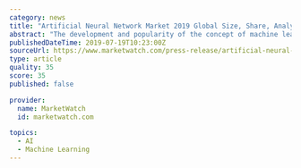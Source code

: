 ```yaml
---
category: news
title: "Artificial Neural Network Market 2019 Global Size, Share, Analysis, Development Trends, Historical Data and Future Values"
abstract: "The development and popularity of the concept of machine learning have accelerated the development of artificial neural networks. Market reports connected with the healthcare industry have been presented by Market Research Future which makes reports on ..."
publishedDateTime: 2019-07-19T10:23:00Z
sourceUrl: https://www.marketwatch.com/press-release/artificial-neural-network-market-2019-global-size-share-analysis-development-trends-historical-data-and-future-values-2019-07-19
type: article
quality: 35
score: 35
published: false

provider:
  name: MarketWatch
  id: marketwatch.com

topics:
  - AI
  - Machine Learning
---
```

